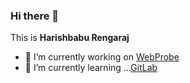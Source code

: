 ### Hi there 👋

This is **Harishbabu Rengaraj**  

- 🔭 I’m currently working on [WebProbe](https://github.com/rehbarish/WebProbe)
- 🌱 I’m currently learning ...[GitLab](https://github.com/gitlabhq/gitlabhq)
